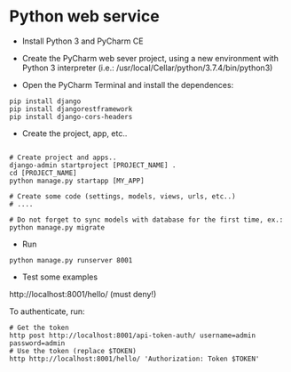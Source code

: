 # Python web service

* Install Python 3 and PyCharm CE 

* Create the PyCharm web sever project, using a new environment with Python 3 interpreter (i.e.: /usr/local/Cellar/python/3.7.4/bin/python3)

* Open the PyCharm Terminal and install the dependences:

```
pip install django
pip install djangorestframework
pip install django-cors-headers

```

* Create the project, app, etc..
```

# Create project and apps..
django-admin startproject [PROJECT_NAME] .
cd [PROJECT_NAME]
python manage.py startapp [MY_APP]

# Create some code (settings, models, views, urls, etc..)
# ....

# Do not forget to sync models with database for the first time, ex.: 
python manage.py migrate
```

* Run

```
python manage.py runserver 8001
```

* Test some examples

http://localhost:8001/hello/ (must deny!)

To authenticate, run:
```
# Get the token
http post http://localhost:8001/api-token-auth/ username=admin password=admin
# Use the token (replace $TOKEN)
http http://localhost:8001/hello/ 'Authorization: Token $TOKEN'
```